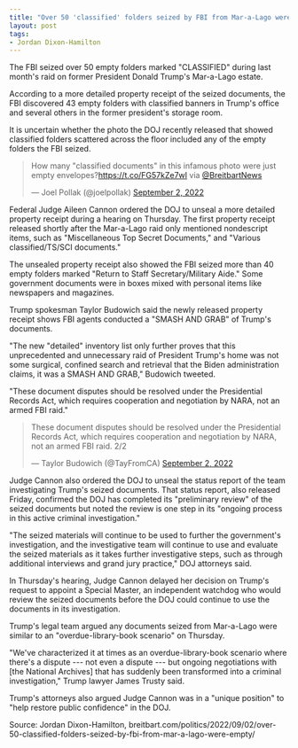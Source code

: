 ```yaml
---
title: "Over 50 'classified' folders seized by FBI from Mar-a-Lago were empty"
layout: post
tags:
- Jordan Dixon-Hamilton
---
```


The FBI seized over 50 empty folders marked "CLASSIFIED" during last month's raid on former President Donald Trump's Mar-a-Lago estate.

According to a more detailed property receipt of the seized documents, the FBI discovered 43 empty folders with classified banners in Trump's office and several others in the former president's storage room.

It is uncertain whether the photo the DOJ recently released that showed classified folders scattered across the floor included any of the empty folders the FBI seized.

<blockquote class="twitter-tweet"><p lang="en" dir="ltr">How many &quot;classified documents&quot; in this infamous photo were just empty envelopes?<a href="https://t.co/FG57kZe7wI">https://t.co/FG57kZe7wI</a> via <a href="https://twitter.com/BreitbartNews?ref_src=twsrc%5Etfw">@BreitbartNews</a></p>&mdash; Joel Pollak (@joelpollak) <a href="https://twitter.com/joelpollak/status/1565830863434104833?ref_src=twsrc%5Etfw">September 2, 2022</a></blockquote>

Federal Judge Aileen Cannon ordered the DOJ to unseal a more detailed property receipt during a hearing on Thursday. The first property receipt released shortly after the Mar-a-Lago raid only mentioned nondescript items, such as "Miscellaneous Top Secret Documents," and "Various classified/TS/SCI documents."

The unsealed property receipt also showed the FBI seized more than 40 empty folders marked "Return to Staff Secretary/Military Aide." Some government documents were in boxes mixed with personal items like newspapers and magazines.

Trump spokesman Taylor Budowich said the newly released property receipt shows FBI agents conducted a "SMASH AND GRAB" of Trump's documents.

"The new "detailed" inventory list only further proves that this unprecedented and unnecessary raid of President Trump's home was not some surgical, confined search and retrieval that the Biden administration claims, it was a SMASH AND GRAB," Budowich tweeted.

"These document disputes should be resolved under the Presidential Records Act, which requires cooperation and negotiation by NARA, not an armed FBI raid."

<blockquote class="twitter-tweet"><p lang="en" dir="ltr">These document disputes should be resolved under the Presidential Records Act, which requires cooperation and negotiation by NARA, not an armed FBI raid. 2/2</p>&mdash; Taylor Budowich (@TayFromCA) <a href="https://twitter.com/TayFromCA/status/1565734581436723201?ref_src=twsrc%5Etfw">September 2, 2022</a></blockquote> <script async src="https://platform.twitter.com/widgets.js" charset="utf-8"></script>

Judge Cannon also ordered the DOJ to unseal the status report of the team investigating Trump's seized documents. That status report, also released Friday, confirmed the DOJ has completed its "preliminary review" of the seized documents but noted the review is one step in its "ongoing process in this active criminal investigation."

"The seized materials will continue to be used to further the government's investigation, and the investigative team will continue to use and evaluate the seized materials as it takes further investigative steps, such as through additional interviews and grand jury practice," DOJ attorneys said.

In Thursday's hearing, Judge Cannon delayed her decision on Trump's request to appoint a Special Master, an independent watchdog who would review the seized documents before the DOJ could continue to use the documents in its investigation.

Trump's legal team argued any documents seized from Mar-a-Lago were similar to an "overdue-library-book scenario" on Thursday.

"We've characterized it at times as an overdue-library-book scenario where there's a dispute --- not even a dispute --- but ongoing negotiations with [the National Archives] that has suddenly been transformed into a criminal investigation," Trump lawyer James Trusty said.

Trump's attorneys also argued Judge Cannon was in a "unique position" to "help restore public confidence" in the DOJ.

Source: Jordan Dixon-Hamilton, breitbart.com/politics/2022/09/02/over-50-classified-folders-seized-by-fbi-from-mar-a-lago-were-empty/

